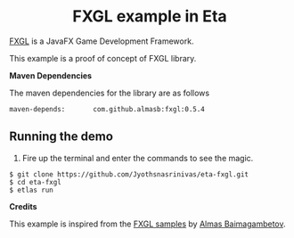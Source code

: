 
<h1 align="center">FXGL example in Eta</h1>

[FXGL](https://almasb.github.io/FXGL/) is a JavaFX Game Development Framework.

This example is a proof of concept of FXGL library.

**Maven Dependencies**

The maven dependencies for the library are as follows

```cabal
maven-depends:       com.github.almasb:fxgl:0.5.4
```

## Running the demo

1) Fire up the terminal and enter the commands to see the magic.

  ```
  $ git clone https://github.com/Jyothsnasrinivas/eta-fxgl.git
  $ cd eta-fxgl
  $ etlas run
  ```

**Credits**

This example is inspired from the [FXGL samples](https://github.com/AlmasB/FXGL) by [Almas Baimagambetov](https://github.com/AlmasB).

